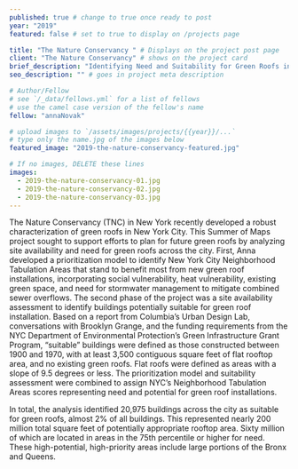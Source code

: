 ```yaml
---
published: true # change to true once ready to post
year: "2019"
featured: false # set to true to display on /projects page

title: "The Nature Conservancy " # Displays on the project post page
client: "The Nature Conservancy" # shows on the project card
brief_description: "Identifying Need and Suitability for Green Roofs in New York City" # shows on the project card
seo_description: "" # goes in project meta description

# Author/Fellow
# see `/_data/fellows.yml` for a list of fellows
# use the camel case version of the fellow's name
fellow: "annaNovak"

# upload images to `/assets/images/projects/{{year}}/...`
# type only the name.jpg of the images below
featured_image: "2019-the-nature-conservancy-featured.jpg"

# If no images, DELETE these lines
images:
  - 2019-the-nature-conservancy-01.jpg
  - 2019-the-nature-conservancy-02.jpg
  - 2019-the-nature-conservancy-03.jpg
---
```

The Nature Conservancy (TNC) in New York recently developed a robust characterization of green roofs in New York City. This Summer of Maps project sought to support efforts to plan for future green roofs by analyzing site availability and need for green roofs across the city. First, Anna developed a prioritization model to identify New York City Neighborhood Tabulation Areas that stand to benefit most from new green roof installations, incorporating social vulnerability, heat vulnerability, existing green space, and need for stormwater management to mitigate combined sewer overflows. The second phase of the project was a site availability assessment to identify buildings potentially suitable for green roof installation. Based on a report from Columbia’s Urban Design Lab, conversations with Brooklyn Grange, and the funding requirements from the NYC Department of Environmental Protection’s Green Infrastructure Grant Program, “suitable” buildings were defined as those constructed between 1900 and 1970, with at least 3,500 contiguous square feet of flat rooftop area, and no existing green roofs. Flat roofs were defined as areas with a slope of 9.5 degrees or less. The prioritization model and suitability assessment were combined to assign NYC’s Neighborhood Tabulation Areas scores representing need and potential for green roof installations. 

In total, the analysis identified 20,975 buildings across the city as suitable for green roofs, almost 2% of all buildings. This represented nearly 200 million total square feet of potentially appropriate rooftop area. Sixty million of which are located in areas in the 75th percentile or higher for need. These high-potential, high-priority areas include large portions of the Bronx and Queens.
